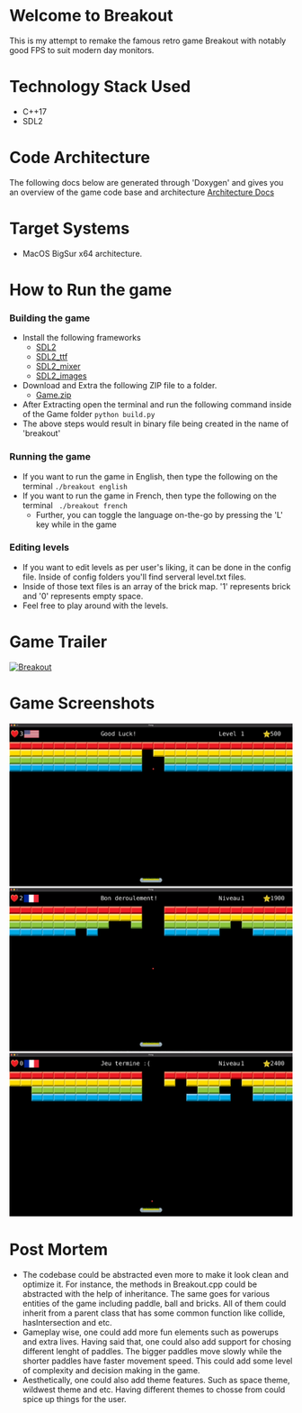# Welcome to Breakout

This is my attempt to remake the famous retro game Breakout with notably good FPS to suit modern day monitors. 

# Technology Stack Used
- C++17
- SDL2

# Code Architecture 
The following docs below are generated through 'Doxygen' and gives you an overview of the game code base and architecture
[Architecture Docs](docs/html/index.html)

# Target Systems 
- MacOS BigSur x64 architecture. 

# How to Run the game 

### Building the game 
- Install the following frameworks 
    - [SDL2](https://lazyfoo.net/tutorials/SDL/01_hello_SDL/mac/index.php) 
    - [SDL2_ttf](https://www.libsdl.org/projects/SDL_ttf/)
    - [SDL2_mixer](https://www.libsdl.org/projects/SDL_mixer/)
    - [SDL2_images](https://www.libsdl.org/projects/SDL_image/)
- Download and Extra the following ZIP file to a folder. 
    - [Game.zip](Installation/Game.zip)
- After Extracting open the terminal and run the following command inside of the Game folder
    ``` python build.py ```
- The above steps would result in binary file being created in the name of 'breakout'

### Running the game 
- If you want to run the game in English, then type the following on the terminal ```./breakout english```
- If you want to run the game in French, then type the following on the terminal ``` ./breakout french```
    - Further, you can toggle the language on-the-go by pressing the 'L' key while in the game

### Editing levels
- If you want to edit levels as per user's liking, it can be done in the config file. Inside of config folders you'll find serveral level.txt files.
- Inside of those text files is an array of the brick map. '1' represents brick and '0' represents empty space. 
- Feel free to play around with the levels. 
# Game Trailer 
[![Breakout](https://res.cloudinary.com/marcomontalbano/image/upload/v1616032648/video_to_markdown/images/youtube--ZvIxED4Fa7E-c05b58ac6eb4c4700831b2b3070cd403.jpg)](https://youtu.be/ZvIxED4Fa7E "Breakout")

# Game Screenshots 
![Image](docs/media/screenshots/1.png)
![Image](docs/media/screenshots/2.png)
![Image](docs/media/screenshots/3.png)

# Post Mortem
- The codebase could be abstracted even more to make it look clean and optimize it. For instance, the methods in Breakout.cpp could be abstracted with the help of inheritance. The same goes for various entities of the game including paddle, ball and bricks. All of them could inherit from a parent class that has some common function like collide, hasIntersection and etc. 
 - Gameplay wise, one could add more fun elements such as powerups and extra lives. Having said that, one could also add support for chosing different lenght of paddles. The bigger paddles move slowly while the shorter paddles have faster movement speed. This could add some level of complexity and decision making in the game. 
 - Aesthetically, one could also add theme features. Such as  space theme, wildwest theme and etc. Having different themes to chosse from could spice up things for the user. 


